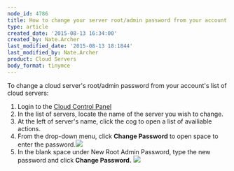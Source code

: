 ```yaml
---
node_id: 4786
title: How to change your server root/admin password from your account
type: article
created_date: '2015-08-13 16:34:00'
created_by: Nate.Archer
last_modified_date: '2015-08-13 18:1844'
last_modified_by: Nate.Archer
product: Cloud Servers
body_format: tinymce
---
```


To change a cloud server's root/admin password from your account's list
of cloud servers:

1.  Login to the [Cloud Control Panel](https://mycloud.rackspace.com/)
2.  In the list of servers, locate the name of the server you wish to
    change.
3.  At the left of server's name, click the cog to open a list of
    availiable actions.
4.  From the drop-down menu, click **Change Password** to open space to
    enter the
    password.![](/knowledge_center/sites/default/files/Screen%20Shot%202015-08-11%20at%201.14.10%20PM.png)
5.  In the blank space under New Root Admin Password, type the new
    password and click **Change
    Password.** ![](/knowledge_center/sites/default/files/Screen%20Shot%202015-08-11%20at%201.16.28%20PM.png)


